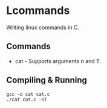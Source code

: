 # Lcommands
Writing linux commands in C.

## Commands
- cat - Supports arguments n and T.

## Compiling & Running
```
gcc -o cat cat.c
./cat cat.c -nT
```
